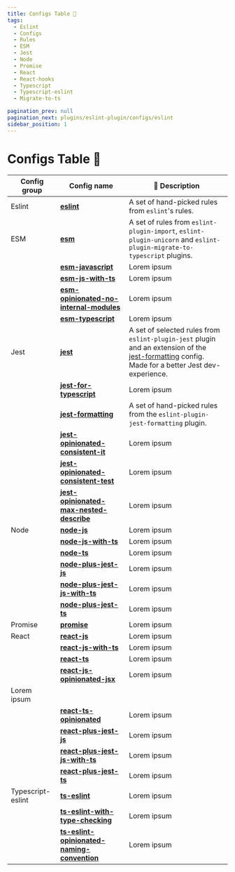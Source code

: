 ```yaml
---
title: Configs Table 💬
tags:
  - Eslint
  - Configs
  - Rules
  - ESM
  - Jest
  - Node
  - Promise
  - React
  - React-hooks
  - Typescript
  - Typescript-eslint
  - Migrate-to-ts

pagination_prev: null
pagination_next: plugins/eslint-plugin/configs/eslint
sidebar_position: 1
---
```


# Configs Table 💬



| Config group | Config name                                  | 💬 Description |
| ------------- | ------------------------------------------- |--------------- |
| Eslint            | **[eslint](./eslint.md)**                                                             | A set of hand-picked rules from `eslint`'s rules.  |
| ESM               | **[esm](./esm.md)**                                                                   | A set of rules from `eslint-plugin-import`, `eslint-plugin-unicorn` and `eslint-plugin-migrate-to-typescript` plugins. |
|                   | **[esm-javascript](./esm-javascript.md)**                                             | Lorem ipsum |
|                   | **[esm-js-with-ts](./esm-js-with-ts.md)**                                             | Lorem ipsum |
|                   | **[esm-opinionated-no-internal-modules](./esm-opinionated-no-internal-modules.md)**   | Lorem ipsum |
|                   | **[esm-typescript](./esm-typescript.md)**                                             | Lorem ipsum |
| Jest              | **[jest](./jest.md)**                                                                 | A set of selected rules from `eslint-plugin-jest` plugin and an extension of the [jest-formatting](./jest-formatting.md) config. <br/>Made for a better Jest dev-experience. |
|                   | **[jest-for-typescript](./jest-for-typescript.md)**                                   | Lorem ipsum |
|                   | **[jest-formatting](./jest-formatting.md)**                                           | A set of hand-picked rules from the `eslint-plugin-jest-formatting` plugin. |
|                   | **[jest-opinionated-consistent-it](./jest-opinionated-consistent-it.md)**             | Lorem ipsum |
|                   | **[jest-opinionated-consistent-test](./jest-opinionated-consistent-test.md)**         | Lorem ipsum |
|                   | **[jest-opinionated-max-nested-describe](./jest-opinionated-max-nested-describe.md)** | Lorem ipsum |
| Node              | **[node-js](./node-js.md)**                                                           | Lorem ipsum |
|                   | **[node-js-with-ts](./node-js-with-ts.md)**                                           | Lorem ipsum |
|                   | **[node-ts](./node-ts.md)**                                                           | Lorem ipsum |
|                   | **[node-plus-jest-js](./node-plus-jest-js.md)**                                       | Lorem ipsum |
|                   | **[node-plus-jest-js-with-ts](./node-plus-jest-js-with-ts.md)**                       | Lorem ipsum |
|                   | **[node-plus-jest-ts](./node-plus-jest-ts.md)**                                       | Lorem ipsum |
| Promise           | **[promise](./promise.md)**                                                           | Lorem ipsum |
| React             | **[react-js](./react-js.md)**                                                         | Lorem ipsum |
|                   | **[react-js-with-ts](./react-js-with-ts.md)**                                         | Lorem ipsum |
|                   | **[react-ts](./react-ts.md)**                                                         | Lorem ipsum |
|                   | **[react-js-opinionated-jsx](./react-js-opinionated-jsx.md)**                                 | Lorem ipsum |
Lorem ipsum |
|                   | **[react-ts-opinionated](./react-ts-opinionated.md)**                                 | Lorem ipsum |
|                   | **[react-plus-jest-js](./react-plus-jest-js.md)**                                     | Lorem ipsum |
|                   | **[react-plus-jest-js-with-ts](./react-plus-jest-js-with-ts.md)**                     | Lorem ipsum |
|                   | **[react-plus-jest-ts](./react-plus-jest-ts.md)**                                     | Lorem ipsum |
| Typescript-eslint | **[ts-eslint](./ts-eslint.md)** | Lorem ipsum |
|                   | **[ts-eslint-with-type-checking](./ts-eslint-with-type-checking.md)** | Lorem ipsum |
|                   | **[ts-eslint-opinionated-naming-convention](./ts-eslint-opinionated-naming-convention.md)** | Lorem ipsum |

